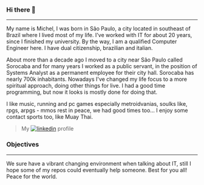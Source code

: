 ### Hi there 👋
---

My name is Michel, I was born in São Paulo, a city located in southeast of Brazil where I lived most of my life. I've worked with IT for about 20 years, since I finished my university. By the way, I am a qualified Computer Engineer here. I have dual citizenship, brazilian and italian.

About more than a decade ago I moved to a city near São Paulo called Sorocaba and for many years I worked as a public servant, in the position of Systems Analyst as a permanent employee for their city hall. Sorocaba has nearly 700k inhabitants. Nowadays I've changed my life focus to a more spiritual approach, doing other things for live. I had a good time programming, but now it looks is mostly done for doing that.

I like music, running and pc games especially metroidvanias, soulks like, rpgs, arpgs - mmos rest in peace, we had good times too… I enjoy some contact sports too, like Muay Thai.

> My [![linkedin](https://user-images.githubusercontent.com/4501798/184222546-d00b4fdf-0b7a-47ad-b83d-3f0ad98473bc.png)](https://www.linkedin.com/in/michel-g-b13a01209/) profile

### Objectives
---

We sure have a vibrant changing environment when talking about IT, still I hope some of my repos could eventually help someone. Best for you all! Peace for the world.
